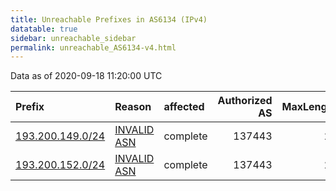 ```yaml
---
title: Unreachable Prefixes in AS6134 (IPv4)
datatable: true
sidebar: unreachable_sidebar
permalink: unreachable_AS6134-v4.html
---
```


Data as of 2020-09-18 11:20:00 UTC


<div class="datatable-begin"></div>

| Prefix                                                     | Reason                                                                                                 | affected   |   Authorized AS |   MaxLength | Anchor                                         |   unreachable /24s |
|:-----------------------------------------------------------|:-------------------------------------------------------------------------------------------------------|:-----------|----------------:|------------:|:-----------------------------------------------|-------------------:|
| [193.200.149.0/24](https://stat.ripe.net/193.200.149.0/24) | [INVALID ASN](https://rpki-validator.ripe.net/announcement-preview?asn=AS6134&prefix=193.200.149.0/24) | complete   |          137443 |          24 | [RIPE](unreachable_RIPE_NCC_RPKI_Root-v4.html) |                  1 |
| [193.200.152.0/24](https://stat.ripe.net/193.200.152.0/24) | [INVALID ASN](https://rpki-validator.ripe.net/announcement-preview?asn=AS6134&prefix=193.200.152.0/24) | complete   |          137443 |          24 | [RIPE](unreachable_RIPE_NCC_RPKI_Root-v4.html) |                  1 |

<div class="datatable-end"></div>
